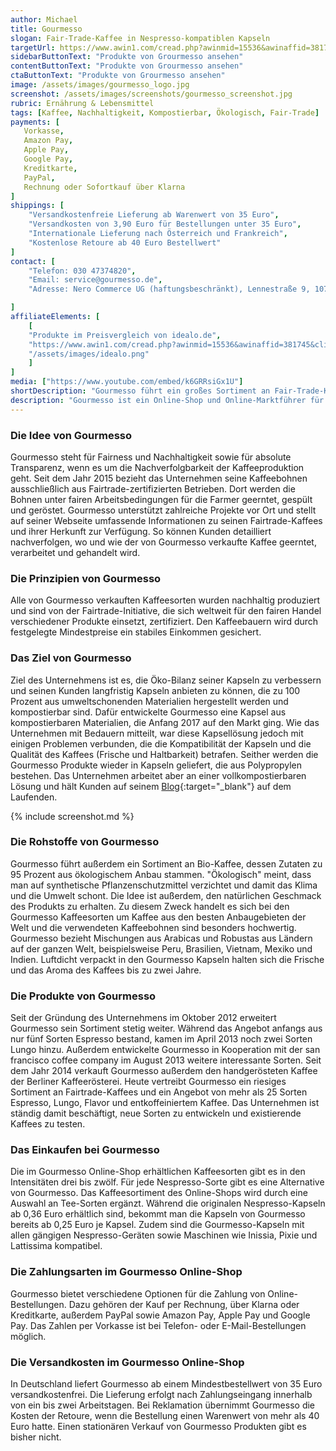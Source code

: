 ```yaml
---
author: Michael
title: Gourmesso
slogan: Fair-Trade-Kaffee in Nespresso-kompatiblen Kapseln
targetUrl: https://www.awin1.com/cread.php?awinmid=15536&awinaffid=381745&clickref=&ued=https%3A%2F%2Fwww.idealo.de%2Fpreisvergleich%2FMainSearchProductCategory.html%3Fq%3DGourmesso
sidebarButtonText: "Produkte von Grourmesso ansehen"
contentButtonText: "Produkte von Grourmesso ansehen"
ctaButtonText: "Produkte von Grourmesso ansehen"
image: /assets/images/gourmesso_logo.jpg
screenshot: /assets/images/screenshots/gourmesso_screenshot.jpg
rubric: Ernährung & Lebensmittel
tags: [Kaffee, Nachhaltigkeit, Kompostierbar, Ökologisch, Fair-Trade]
payments: [
   Vorkasse,
   Amazon Pay,
   Apple Pay,
   Google Pay,
   Kreditkarte,
   PayPal,
   Rechnung oder Sofortkauf über Klarna
]
shippings: [
    "Versandkostenfreie Lieferung ab Warenwert von 35 Euro",
    "Versandkosten von 3,90 Euro für Bestellungen unter 35 Euro",
    "Internationale Lieferung nach Österreich und Frankreich",
    "Kostenlose Retoure ab 40 Euro Bestellwert"
]
contact: [
    "Telefon: 030 47374820",
    "Email: service@gourmesso.de",
    "Adresse: Nero Commerce UG (haftungsbeschränkt), Lennestraße 9, 10785 Berlin"

]
affiliateElements: [
    [
    "Produkte im Preisvergleich von idealo.de", 
    "https://www.awin1.com/cread.php?awinmid=15536&awinaffid=381745&clickref=&ued=https%3A%2F%2Fwww.idealo.de%2Fpreisvergleich%2FMainSearchProductCategory.html%3Fq%3DGourmesso", 
    "/assets/images/idealo.png"
    ]
]
media: ["https://www.youtube.com/embed/k6GRRsiGx1U"]
shortDescription: "Gourmesso führt ein großes Sortiment an Fair-Trade-Kaffee und Bio-Kaffe in Nespresso-kompatiblen Kaffekapseln als günstige Alternative."
description: "Gourmesso ist ein Online-Shop und Online-Marktführer für Nespresso-kompatible Kaffeekapseln. Die Firma führt außerdem das größte Fairtrade-Sortiment auf dem Kaffeekapselmarkt sowie einige Sorten Bio-Kaffee. Gourmesso wirbt damit, bis zu 35 Prozent günstiger zu sein als das Original Nespresso."
---
```


### Die Idee von Gourmesso

Gourmesso steht für Fairness und Nachhaltigkeit sowie für absolute Transparenz, wenn es um die Nachverfolgbarkeit der Kaffeeproduktion geht. Seit dem Jahr 2015 bezieht das Unternehmen seine Kaffeebohnen ausschließlich aus Fairtrade-zertifizierten Betrieben. Dort werden die Bohnen unter fairen Arbeitsbedingungen für die Farmer geerntet, gespült und geröstet. Gourmesso unterstützt zahlreiche Projekte vor Ort und stellt auf seiner Webseite umfassende Informationen zu seinen Fairtrade-Kaffees und ihrer Herkunft zur Verfügung. So können Kunden detailliert nachverfolgen, wo und wie der von Gourmesso verkaufte Kaffee geerntet, verarbeitet und gehandelt wird. 

### Die Prinzipien von Gourmesso

Alle von Gourmesso verkauften Kaffeesorten wurden nachhaltig produziert und sind von der Fairtrade-Initiative, die sich weltweit für den fairen Handel verschiedener Produkte einsetzt, zertifiziert. Den Kaffeebauern wird durch festgelegte Mindestpreise ein stabiles Einkommen gesichert. 

### Das Ziel von Gourmesso

Ziel des Unternehmens ist es, die Öko-Bilanz seiner Kapseln zu verbessern und seinen Kunden langfristig Kapseln anbieten zu können, die zu 100 Prozent aus umweltschonenden Materialien hergestellt werden und kompostierbar sind. Dafür entwickelte Gourmesso eine Kapsel aus kompostierbaren Materialien, die Anfang 2017 auf den Markt ging. Wie das Unternehmen mit Bedauern mitteilt, war diese Kapsellösung jedoch mit einigen Problemen verbunden, die die Kompatibilität der Kapseln und die Qualität des Kaffees (Frische und Haltbarkeit) betrafen. Seither werden die Gourmesso Produkte wieder in Kapseln geliefert, die aus Polypropylen bestehen. Das Unternehmen arbeitet aber an einer vollkompostierbaren Lösung und hält Kunden auf seinem [Blog](https://www.gourmesso.de/blogs/recipes){:target="_blank"} auf dem Laufenden. 

{% include screenshot.md %}

### Die Rohstoffe von Gourmesso

Gourmesso führt außerdem ein Sortiment an Bio-Kaffee, dessen Zutaten zu 95 Prozent aus ökologischem Anbau stammen. "Ökologisch" meint, dass man auf synthetische Pflanzenschutzmittel verzichtet und damit das Klima und die Umwelt schont. Die Idee ist außerdem, den natürlichen Geschmack des Produkts zu erhalten. Zu diesem Zweck handelt es sich bei den Gourmesso Kaffeesorten um Kaffee aus den besten Anbaugebieten der Welt und die verwendeten Kaffeebohnen sind besonders hochwertig. Gourmesso bezieht Mischungen aus Arabicas und Robustas aus Ländern auf der ganzen Welt, beispielsweise Peru, Brasilien, Vietnam, Mexiko und Indien. Luftdicht verpackt in den Gourmesso Kapseln halten sich die Frische und das Aroma des Kaffees bis zu zwei Jahre.

### Die Produkte von Gourmesso

Seit der Gründung des Unternehmens im Oktober 2012 erweitert Gourmesso sein Sortiment stetig weiter. Während das Angebot anfangs aus nur fünf Sorten Espresso bestand, kamen im April 2013 noch zwei Sorten Lungo hinzu. Außerdem entwickelte Gourmesso in Kooperation mit der san francisco coffee company im August 2013 weitere interessante Sorten. Seit dem Jahr 2014 verkauft Gourmesso außerdem den handgerösteten Kaffee der Berliner Kaffeerösterei. Heute vertreibt Gourmesso ein riesiges Sortiment an Fairtrade-Kaffees und ein Angebot von mehr als 25 Sorten Espresso, Lungo, Flavor und entkoffeiniertem Kaffee. Das Unternehmen ist ständig damit beschäftigt, neue Sorten zu entwickeln und existierende Kaffees zu testen. 

### Das Einkaufen bei Gourmesso

Die im Gourmesso Online-Shop erhältlichen Kaffeesorten gibt es in den Intensitäten drei bis zwölf. Für jede Nespresso-Sorte gibt es eine Alternative von Gourmesso. Das Kaffeesortiment des Online-Shops wird durch eine Auswahl an Tee-Sorten ergänzt. Während die originalen Nespresso-Kapseln ab 0,36 Euro erhältlich sind, bekommt man die Kapseln von Gourmesso bereits ab 0,25 Euro je Kapsel. Zudem sind die Gourmesso-Kapseln mit allen gängigen Nespresso-Geräten sowie Maschinen wie Inissia, Pixie und Lattissima kompatibel. 

### Die Zahlungsarten im Gourmesso Online-Shop

Gourmesso bietet verschiedene Optionen für die Zahlung von Online-Bestellungen. Dazu gehören der Kauf per Rechnung, über Klarna oder Kreditkarte, außerdem PayPal sowie Amazon Pay, Apple Pay und Google Pay. Das Zahlen per Vorkasse ist bei Telefon- oder E-Mail-Bestellungen möglich. 

### Die Versandkosten im Gourmesso Online-Shop

In Deutschland liefert Gourmesso ab einem Mindestbestellwert von 35 Euro versandkostenfrei. Die Lieferung erfolgt nach Zahlungseingang innerhalb von ein bis zwei Arbeitstagen. Bei Reklamation übernimmt Gourmesso die Kosten der Retoure, wenn die Bestellung einen Warenwert von mehr als 40 Euro hatte. Einen stationären Verkauf von Gourmesso Produkten gibt es bisher nicht.